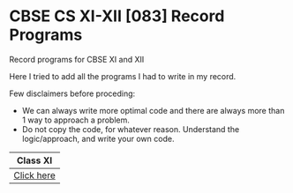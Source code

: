 # CBSE CS XI-XII [083] Record Programs

Record programs for CBSE XI and XII

Here I tried to add all the programs I had to write in my record.

Few disclaimers before proceding:

* We can always write more optimal code and there are always more than 1 way to approach a problem.
* Do not copy the code, for whatever reason. Understand the logic/approach, and write your own code.


| Class XI |
| - |
| [Click here](https://github.com/GauthamVarmaK/CBSE-XI-XII-Record-Programs/Class%20XI) |
